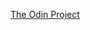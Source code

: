 [The Odin Project](https://www.theodinproject.com/lessons/node-path-javascript-dynamic-user-interface-interactions#assignment)